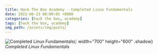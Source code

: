```yaml
---
title: Hack The Box Academy - Completed Linux Fundamentals
date: 2022-06-23 00:00:01 +0000
categories: [hack the box, academy]
tags: [hack the box, academy]
img_path: /assets/img/posts/
---
```


![Completed Linux Fundamentals](htba-completed-linux-fundamentals.png){: width="700" height="600" .shadow}
_Completed Linux Fundamentals_
